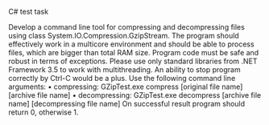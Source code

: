 ﻿C# test task

Develop a command line tool for compressing and decompressing files using class
System.IO.Compression.GzipStream.
The program should effectively work in a multicore environment and should be able to process files, which
are bigger than total RAM size. Program code must be safe and robust in terms of exceptions. Please use
only standard libraries from .NET Framework 3.5 to work with multithreading. An ability to stop program
correctly by Ctrl-C would be a plus.
Use the following command line arguments:
• compressing: GZipTest.exe compress [original file name] [archive file name]
• decompressing: GZipTest.exe decompress [archive file name] [decompressing file name]
On successful result program should return 0, otherwise 1.